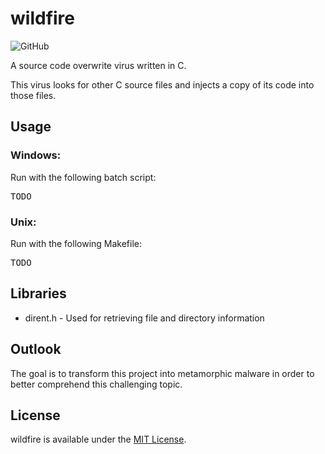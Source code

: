 # wildfire

![GitHub](https://img.shields.io/github/license/mmore21/wildfire)

A source code overwrite virus written in C.

This virus looks for other C source files and injects a copy of its code into those files.

## Usage

### Windows:

Run with the following batch script:
<pre>
TODO
</pre>

### Unix:

Run with the following Makefile:
<pre>
TODO
</pre>

## Libraries

* dirent.h - Used for retrieving file and directory information

## Outlook

The goal is to transform this project into metamorphic malware in order to better comprehend this challenging topic.

## License

wildfire is available under the [MIT License](https://github.com/mmore21/wildfire/blob/master/LICENSE).
